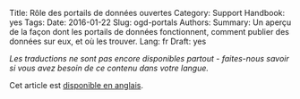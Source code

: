 Title: Rôle des portails de données ouvertes
Category: Support
Handbook: yes
Tags:
Date: 2016-01-22
Slug: ogd-portals
Authors:
Summary: Un aperçu de la façon dont les portails de données fonctionnent, comment publier des données sur eux, et où les trouver.
Lang: fr
Draft: yes


<em>Les traductions ne sont pas encore disponibles partout - faites-nous savoir si vous avez besoin de ce contenu dans votre langue.</em>

Cet article est [disponible en anglais](/en/support/ogd-portals).

